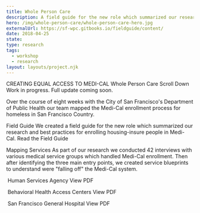 ```yaml
---
title: Whole Person Care
description: A field guide for the new role which summarized our research and best practices for enrolling housing-insure people in Medi-Cal.
hero: /img/whole-person-care/whole-person-care-hero.jpg
externalUrl: https://sf-wpc.gitbooks.io/fieldguide/content/
date: 2018-04-25
state:
type: research
tags:
  - workshop
  - research
layout: layouts/project.njk
---
```


CREATING EQUAL ACCESS TO MEDI-CAL
Whole Person Care
Scroll Down
Work in progress. Full update coming soon.

Over the course of eight weeks with the City of San Francisco's Department of Public Health our team mapped the Medi-Cal enrollment process for homeless in San Francisco Country.

Field Guide
We created a field guide for the new role which summarized our research and best practices for enrolling housing-insure people in Medi-Cal.
Read the Field Guide

Mapping Services
As part of our research we conducted 42 interviews with various medical service groups which handled Medi-Cal enrollment. Then after identifying the three main entry points, we created service blueprints to understand were "falling off" the Medi-Cal system.

![]()
Human Services Agency
View PDF

![]()
Behavioral Health Access Centers
View PDF

![]()
San Francisco General Hospital
View PDF
